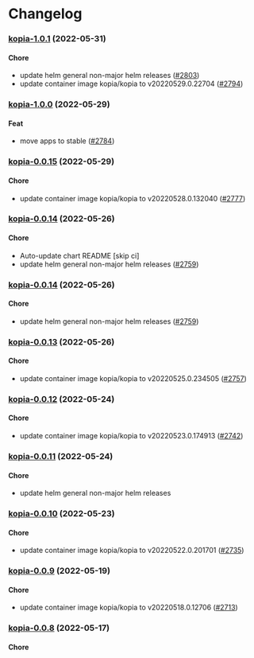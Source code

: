 # Changelog<br>


<a name="kopia-1.0.1"></a>
### [kopia-1.0.1](https://github.com/truecharts/apps/compare/kopia-1.0.0...kopia-1.0.1) (2022-05-31)

#### Chore

* update helm general non-major helm releases ([#2803](https://github.com/truecharts/apps/issues/2803))
* update container image kopia/kopia to v20220529.0.22704 ([#2794](https://github.com/truecharts/apps/issues/2794))



<a name="kopia-1.0.0"></a>
### [kopia-1.0.0](https://github.com/truecharts/apps/compare/kopia-0.0.15...kopia-1.0.0) (2022-05-29)

#### Feat

* move apps to stable ([#2784](https://github.com/truecharts/apps/issues/2784))



<a name="kopia-0.0.15"></a>
### [kopia-0.0.15](https://github.com/truecharts/apps/compare/kopia-0.0.14...kopia-0.0.15) (2022-05-29)

#### Chore

* update container image kopia/kopia to v20220528.0.132040 ([#2777](https://github.com/truecharts/apps/issues/2777))



<a name="kopia-0.0.14"></a>
### [kopia-0.0.14](https://github.com/truecharts/apps/compare/kopia-0.0.13...kopia-0.0.14) (2022-05-26)

#### Chore

* Auto-update chart README [skip ci]
* update helm general non-major helm releases ([#2759](https://github.com/truecharts/apps/issues/2759))



<a name="kopia-0.0.14"></a>
### [kopia-0.0.14](https://github.com/truecharts/apps/compare/kopia-0.0.13...kopia-0.0.14) (2022-05-26)

#### Chore

* update helm general non-major helm releases ([#2759](https://github.com/truecharts/apps/issues/2759))



<a name="kopia-0.0.13"></a>
### [kopia-0.0.13](https://github.com/truecharts/apps/compare/kopia-0.0.12...kopia-0.0.13) (2022-05-26)

#### Chore

* update container image kopia/kopia to v20220525.0.234505 ([#2757](https://github.com/truecharts/apps/issues/2757))



<a name="kopia-0.0.12"></a>
### [kopia-0.0.12](https://github.com/truecharts/apps/compare/kopia-0.0.11...kopia-0.0.12) (2022-05-24)

#### Chore

* update container image kopia/kopia to v20220523.0.174913 ([#2742](https://github.com/truecharts/apps/issues/2742))



<a name="kopia-0.0.11"></a>
### [kopia-0.0.11](https://github.com/truecharts/apps/compare/kopia-0.0.10...kopia-0.0.11) (2022-05-24)

#### Chore

* update helm general non-major helm releases



<a name="kopia-0.0.10"></a>
### [kopia-0.0.10](https://github.com/truecharts/apps/compare/kopia-0.0.9...kopia-0.0.10) (2022-05-23)

#### Chore

* update container image kopia/kopia to v20220522.0.201701 ([#2735](https://github.com/truecharts/apps/issues/2735))



<a name="kopia-0.0.9"></a>
### [kopia-0.0.9](https://github.com/truecharts/apps/compare/kopia-0.0.8...kopia-0.0.9) (2022-05-19)

#### Chore

* update container image kopia/kopia to v20220518.0.12706 ([#2713](https://github.com/truecharts/apps/issues/2713))



<a name="kopia-0.0.8"></a>
### [kopia-0.0.8](https://github.com/truecharts/apps/compare/kopia-0.0.7...kopia-0.0.8) (2022-05-17)

#### Chore
